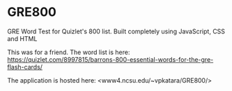 # GRE800
GRE Word Test for Quizlet's 800 list. Built completely using JavaScript, CSS and HTML


This was for a friend. The word list is here: <https://quizlet.com/8997815/barrons-800-essential-words-for-the-gre-flash-cards/>

The application is hosted here: <www4.ncsu.edu/~vpkatara/GRE800/>
